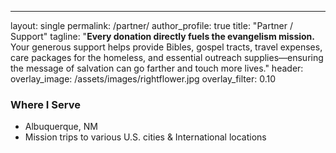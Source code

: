 ---
layout: single
permalink: /partner/
author_profile: true
title: "Partner / Support"
tagline: "**Every donation directly fuels the evangelism mission.** <br>Your generous support helps provide Bibles, gospel tracts, travel expenses, care packages for the homeless, and essential outreach supplies—ensuring the message of salvation can go farther and touch more lives."
header:
  overlay_image: /assets/images/rightflower.jpg
  overlay_filter: 0.10

### Where I Serve
- Albuquerque, NM
- Mission trips to various U.S. cities & International locations